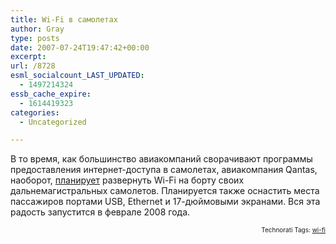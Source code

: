 ```yaml
---
title: Wi-Fi в самолетах
author: Gray
type: posts
date: 2007-07-24T19:47:42+00:00
excerpt:
url: /8728
esml_socialcount_LAST_UPDATED:
  - 1497214324
essb_cache_expire:
  - 1614419323
categories:
  - Uncategorized

---
```








В то время, как большинство авиакомпаний сворачивают программы предоставления интернет-доступа в самолетах, авиакомпания Qantas, наоборот, <a href="http://gizmodo.com/gadgets/airplanes/qantas-revives-in+flight-internet-with-wi+fi-and-ethernet-access-281882.php" target="_blank">планирует</a> развернуть Wi-Fi на борту своих дальнемагистральных самолетов. Планируется также оснастить места пассажиров портами USB, Ethernet и 17-дюймовыми экранами. Вся эта радость запустится в феврале 2008 года.  
<!-- technorati tags start -->

<p style="text-align:right;font-size:10px;">
  Technorati Tags: <a href="http://www.technorati.com/tag/wi-fi" rel="tag">wi-fi</a>
</p>

<!-- technorati tags end -->